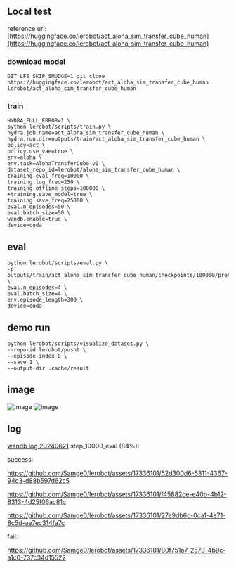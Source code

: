 ## Local test

reference url:[https://huggingface.co/lerobot/act_aloha_sim_transfer_cube_human](https://huggingface.co/lerobot/act_aloha_sim_transfer_cube_human)


### download model
```shell
GIT_LFS_SKIP_SMUDGE=1 git clone https://huggingface.co/lerobot/act_aloha_sim_transfer_cube_human lerobot/act_aloha_sim_transfer_cube_human 
```


### train
```shell
HYDRA_FULL_ERROR=1 \
python lerobot/scripts/train.py \
hydra.job.name=act_aloha_sim_transfer_cube_human \
hydra.run.dir=outputs/train/act_aloha_sim_transfer_cube_human \
policy=act \
policy.use_vae=true \
env=aloha \
env.task=AlohaTransferCube-v0 \
dataset_repo_id=lerobot/aloha_sim_transfer_cube_human \
training.eval_freq=10000 \
training.log_freq=250 \
training.offline_steps=100000 \
+training.save_model=true \
training.save_freq=25000 \
eval.n_episodes=50 \
eval.batch_size=50 \
wandb.enable=true \
device=cuda
```

## eval
```shell
python lerobot/scripts/eval.py \
-p outputs/train/act_aloha_sim_transfer_cube_human/checkpoints/100000/pretrained_model \
eval.n_episodes=4 \
eval.batch_size=4 \
env.episode_length=300 \
device=cuda
```


## demo run
```shell
python lerobot/scripts/visualize_dataset.py \
--repo-id lerobot/pusht \
--episode-index 0 \
--save 1 \
--output-dir .cache/result
```

## image
![image](https://github.com/Samge0/lerobot/assets/17336101/a1c44a5e-c28d-453a-8d8d-f636e56e4bdf)
![image](https://github.com/Samge0/lerobot/assets/17336101/d74d5892-14d3-4547-a985-25f630352707)


## log
[wandb log 20240621](https://wandb.ai/samge/lerobot/runs/jhy9hmpq/logs?nw=nwusersamge)
step_10000_eval (84%):

success:


https://github.com/Samge0/lerobot/assets/17336101/52d300d6-5311-4367-94c3-d88b597d62c5



https://github.com/Samge0/lerobot/assets/17336101/f45882ce-e40b-4b12-8313-4d25f06ac81c



https://github.com/Samge0/lerobot/assets/17336101/27e9db6c-0ca1-4e71-8c5d-ae7ec314fa7c


fail:


https://github.com/Samge0/lerobot/assets/17336101/80f751a7-2570-4b9c-a1c0-737c34d15522